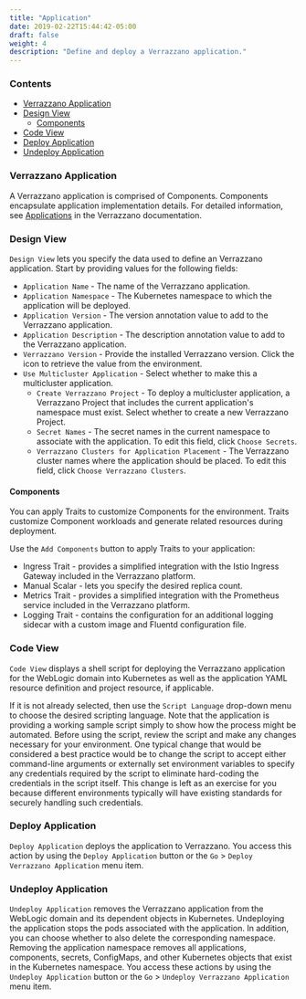 ```yaml
---
title: "Application"
date: 2019-02-22T15:44:42-05:00
draft: false
weight: 4
description: "Define and deploy a Verrazzano application."
---
```


### Contents
- [Verrazzano Application](#verrazzano-application)
- [Design View](#design-view)
    - [Components](#components)
- [Code View](#code-view)
- [Deploy Application](#deploy-application)
- [Undeploy Application](#undeploy-application)


### Verrazzano Application
A Verrazzano application is comprised of Components. Components encapsulate application implementation details.
For detailed information, see [Applications](https://verrazzano.io/latest/docs/applications/) in the Verrazzano documentation.

### Design View
`Design View` lets you specify the data used to define an Verrazzano application.
Start by providing values for the following fields:

- `Application Name` - The name of the Verrazzano application.
- `Application Namespace` - The Kubernetes namespace to which the application will be deployed.
- `Application Version` - The version annotation value to add to the Verrazzano application.
- `Application Description` - The description annotation value to add to the Verrazzano application.
- `Verrazzano Version` - Provide the installed Verrazzano version. Click the icon to retrieve the value from the environment.
- `Use Multicluster Application` - Select whether to make this a multicluster application.
   - `Create Verrazzano Project` - To deploy a multicluster application, a Verrazzano Project that includes the current application's namespace must exist. Select whether to create
   a new Verrazzano Project.
   - `Secret Names` - The secret names in the current namespace to associate with the application. To edit this field, click `Choose Secrets`.
   - `Verrazzano Clusters for Application Placement` - The Verrazzano cluster names where the application should be placed. To edit this field, click `Choose Verrazzano Clusters`.

#### Components
You can apply Traits to customize Components for the environment. Traits customize Component workloads and generate related resources during deployment.

Use the `Add Components` button to apply Traits to your application:
- Ingress Trait - provides a simplified integration with the Istio Ingress Gateway included in the Verrazzano platform.
- Manual Scalar - lets you specify the desired replica count.
- Metrics Trait - provides a simplified integration with the Prometheus service included in the Verrazzano platform.
- Logging Trait - contains the configuration for an additional logging sidecar with a custom image and Fluentd configuration file.

### Code View
`Code View` displays a shell script for deploying the Verrazzano application for the WebLogic domain into Kubernetes
as well as the application YAML resource definition and project resource, if applicable.

If it is not already selected, then use the `Script Language` drop-down menu to choose the desired scripting language.  Note
that the application is providing a working sample script simply to show how the process might be automated.  Before
using the script, review the script and make any changes necessary for your environment. One typical change that
would be considered a best practice would be to change the script to accept either command-line arguments or externally
set environment variables to specify any credentials required by the script to eliminate hard-coding the credentials in
the script itself.  This change is left as an exercise for you because different environments typically will have
existing standards for securely handling such credentials.

### Deploy Application
`Deploy Application` deploys the application to Verrazzano. You access this action by using the `Deploy Application` button
or the `Go` > `Deploy Verrazzano Application` menu item.

### Undeploy Application
`Undeploy Application` removes the Verrazzano application from the WebLogic domain and its
dependent objects in Kubernetes. Undeploying the application stops the pods associated with the application.
In addition, you can choose whether to also delete the corresponding namespace.
Removing the application namespace removes all applications, components, secrets, ConfigMaps, and other
Kubernetes objects that exist in the Kubernetes namespace. You access these actions by using the `Undeploy Application` button
or the `Go` > `Undeploy Verrazzano Application` menu item.
